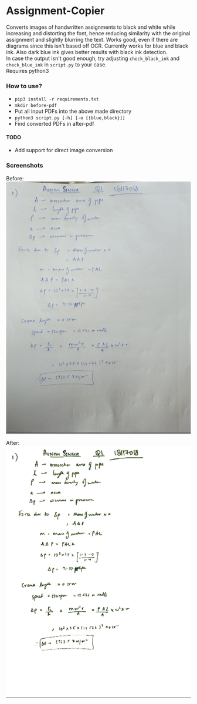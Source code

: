 # Assignment-Copier

Converts images of handwritten assignments to black and white while increasing and distorting the font, hence reducing similarity with the original assignment and slightly blurring the text. Works good, even if there are diagrams since this isn't based off OCR.
Currently works for blue and black ink. Also dark blue ink gives better results with black ink detection.  
In case the output isn't good enough, try adjusting `check_black_ink` and `check_blue_ink` in `script.py` to your case.  
Requires python3


### How to use?

- `pip3 install -r requirements.txt`
- `mkdir before-pdf`
- Put all input PDFs into the above made directory
- `python3 script.py [-h] [-o [{blue,black}]]`
- Find converted PDFs in after-pdf

#### TODO

- Add support for direct image conversion

### Screenshots

Before:
![Before](samples/before.png)

After:
![After](samples/after.png)